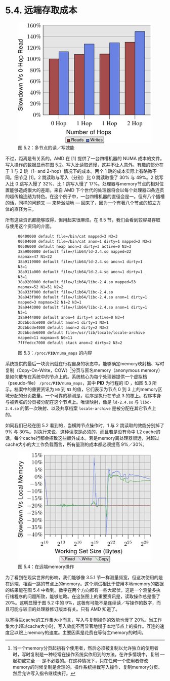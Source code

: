 # 5.4. 远端存取成本

<figure>
  <img src="../assets/figure-5.2.png" alt="图 5.2：多节点的读／写效能">
  <figcaption>图 5.2：多节点的读／写效能</figcaption>
</figure>

不过，距离是有关系的。AMD 在 [1] 提供了一台四槽机器的 NUMA 成本的文件。写入操作的数据显示在图 5.2。写入比读取还慢，这并不让人意外。有趣的部分在于 1 与 2 跳（1- and 2-hop）情况下的成本。两个 1 跳的成本实际上有略微不同。细节见 [1]。2 跳读取与写入（分别）比 0 跳读取慢了 30% 与 49%。2 跳写入比 0 跳写入慢了 32%、比 1 跳写入慢了 17%。处理器与memory节点的相对位置能够造成很大的差距。来自 AMD 下个世代的处理器将会以每个处理器四条连贯的超传输连结为特色。在这个例子中，一台四槽机器的直径会是一。但有八个插槽的话，同样的问题又 –– 来势汹汹地 –– 回来了，因为一个有著八个节点的超立方体的直径为三。

所有这些资讯都能够取得，但用起来很麻烦。在 6.5 节，我们会看到较容易存取与使用这个资讯的介面。

<figure>
  <pre><code>00400000 default file=/bin/cat mapped=3 N3=3
00504000 default file=/bin/cat anon=1 dirty=1 mapped=2 N3=2
00506000 default heap anon=3 dirty=3 active=0 N3=3
38a9000000 default file=/lib64/ld-2.4.so mapped=22 mapmax=47 N1=22
38a9119000 default file=/lib64/ld-2.4.so anon=1 dirty=1 N3=1
38a911a000 default file=/lib64/ld-2.4.so anon=1 dirty=1 N3=1
38a9200000 default file=/lib64/libc-2.4.so mapped=53 mapmax=52 N1=51 N2=2
38a933f000 default file=/lib64/libc-2.4.so
38a943f000 default file=/lib64/libc-2.4.so anon=1 dirty=1 mapped=3 mapmax=32 N1=2 N3=1
38a9443000 default file=/lib64/libc-2.4.so anon=1 dirty=1 N3=1
38a9444000 default anon=4 dirty=4 active=0 N3=4
2b2bbcdce000 default anon=1 dirty=1 N3=1
2b2bbcde4000 default anon=2 dirty=2 N3=2
2b2bbcde6000 default file=/usr/lib/locale/locale-archive mapped=11 mapmax=8 N0=11
7fffedcc7000 default stack anon=2 dirty=2 N3=2</code></pre>
  <figcaption>图 5.3：<code>/proc/<strong>PID</strong>/numa_maps</code> 的内容</figcaption>
</figure>

系统提供的最后一块资讯就在行程自身的状态中。能够确定memory映射档、写时复制（Copy-On-Write，COW）[^27]分页与匿名memory（anonymous memory）是如何散布在系统中的节点上的。系统核心为每个处理器提供一个虚拟档（pseudo-file） <code>/proc/<strong>PID</strong>/numa_maps</code>，其中 **PID** 为行程的 ID ，如图 5.3 所示。档案中的重要资讯为 `N0` 到 `N3` 的值，它们表示为节点 0 到 3 上的memory区域分配的分页数量。一个可靠的猜测是，程序是执行在节点 3 的核上。程序本身与被弄脏的分页被分配在这个节点上。唯读映射，像是 `ld-2.4.so` 与 `libc-2.4.so` 的第一次映射、以及共享档案 `locale-archive` 是被分配在其它节点上的。

如同我们已经在图 5.2 看到的，当横跨节点操作时，1 与 2 跳读取的效能分别掉了 9% 与 30%。对执行来说，这种读取是必须的，而且若是没有命中 L2 cache的话，每个cache行都会招致这些额外成本。若是memory离处理器很远，对超过cache大小的大工作负载而言，所有量测的成本都必须提高 9%／30%。

<figure>
  <img src="../assets/figure-5.4.png" alt="图 5.4：在远端memory操作">
  <figcaption>图 5.4：在远端memory操作</figcaption>
</figure>

为了看到在现实世界的影响，我们能够像 3.5.1 节一样测量频宽，但这次使用的是在远端、相距一跳的节点上的memory。这个测试相比于使用本地memory的数据的结果能在图 5.4 中看到。数字在两个方向都有一些大起伏，这是一个测量多执行绪程序的问题所致，能够忽略。在这张图上的重要资讯是，读取操作总是慢了 20%。这明显慢于图 5.2 中的 9%，这极有可能不是连续读／写操作的数字，而且可能与较旧的处理器修订版本有关。只有 AMD 知道了。

以塞得进cache的工作集大小而言，写入与复制操作的效能也慢了 20%。当工作集大小超过cache大小时，写入效能不再显著地慢于本地节点上的操作。互连的速度足以跟上memory的速度。主要因素是花费在等待主memory的时间。



[^27]: 当一个memory分页起初有个使用者，然后必须被复制以允许独立的使用者时，写时复制是一种经常在操作系统实作用到的方法。在许多情境中，复制 –– 起初或完全 –– 是不必要的。在这种情况下，只在任何一个使用者修改memory的时候复制是合理的。操作系统拦截写入操作、复制memory分页、然后允许写入指令继续执行。

